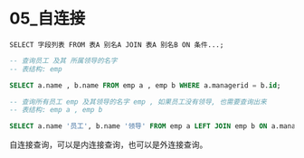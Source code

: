 # 05_自连接

`SELECT 字段列表 FROM 表A 别名A JOIN 表A 别名B ON 条件...;`

```sql
-- 查询员工 及其 所属领导的名字
-- 表结构: emp

SELECT a.name , b.name FROM emp a , emp b WHERE a.managerid = b.id;

-- 查询所有员工 emp 及其领导的名字 emp , 如果员工没有领导, 也需要查询出来
-- 表结构: emp a , emp b

SELECT a.name '员工', b.name '领导' FROM emp a LEFT JOIN emp b ON a.managerid = b.id;
```

自连接查询，可以是内连接查询，也可以是外连接查询。